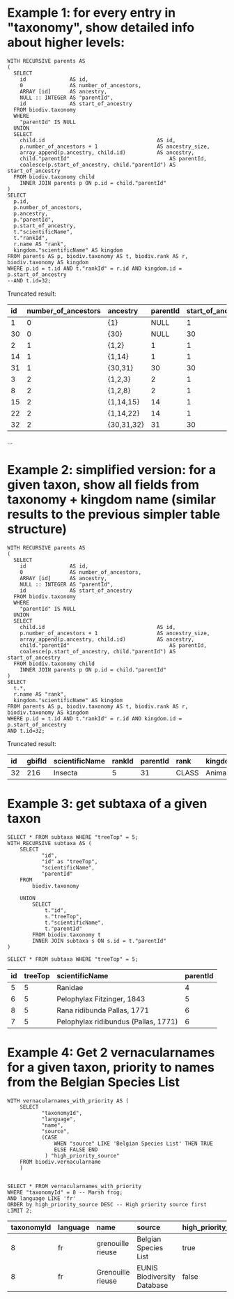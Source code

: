 # Example 1: for every entry in "taxonomy", show detailed info about higher levels:

```
WITH RECURSIVE parents AS
(
  SELECT
    id              AS id,
    0               AS number_of_ancestors,
    ARRAY [id]      AS ancestry,
    NULL :: INTEGER AS "parentId",
    id              AS start_of_ancestry
  FROM biodiv.taxonomy
  WHERE
    "parentId" IS NULL
  UNION
  SELECT
    child.id                                    AS id,
    p.number_of_ancestors + 1                   AS ancestry_size,
    array_append(p.ancestry, child.id)          AS ancestry,
    child."parentId"                                AS parentId,
    coalesce(p.start_of_ancestry, child."parentId") AS start_of_ancestry
  FROM biodiv.taxonomy child
    INNER JOIN parents p ON p.id = child."parentId"
)
SELECT
  p.id,
  p.number_of_ancestors,
  p.ancestry,
  p."parentId",
  p.start_of_ancestry,
  t."scientificName",
  t."rankId",
  r.name AS "rank",
  kingdom."scientificName" AS kingdom
FROM parents AS p, biodiv.taxonomy AS t, biodiv.rank AS r, biodiv.taxonomy AS kingdom
WHERE p.id = t.id AND t."rankId" = r.id AND kingdom.id = p.start_of_ancestry
--AND t.id=32;
```

Truncated result: 

| id | number\_of\_ancestors | ancestry | parentId | start\_of\_ancestry | scientificName | rankId | rank | kingdom |
| :--- | :--- | :--- | :--- | :--- | :--- | :--- | :--- | :--- |
| 1 | 0 | {1} | NULL | 1 | Fungi | 7 | KINGDOM | Fungi |
| 30 | 0 | {30} | NULL | 30 | Animalia | 7 | KINGDOM | Animalia |
| 2 | 1 | {1,2} | 1 | 1 | Ascomycota | 6 | PHYLUM | Fungi |
| 14 | 1 | {1,14} | 1 | 1 | Basidiomycota | 6 | PHYLUM | Fungi |
| 31 | 1 | {30,31} | 30 | 30 | Arthropoda | 6 | PHYLUM | Animalia |
| 3 | 2 | {1,2,3} | 2 | 1 | Leotiomycetes | 5 | CLASS | Fungi |
| 8 | 2 | {1,2,8} | 2 | 1 | Dothideomycetes | 5 | CLASS | Fungi |
| 15 | 2 | {1,14,15} | 14 | 1 | Pucciniomycetes | 5 | CLASS | Fungi |
| 22 | 2 | {1,14,22} | 14 | 1 | Agaricomycetes | 5 | CLASS | Fungi |
| 32 | 2 | {30,31,32} | 31 | 30 | Insecta | 5 | CLASS | Animalia |
...

# Example 2: simplified version: for a given taxon, show all fields from taxonomy + kingdom name (similar results to the previous simpler table structure)

```
WITH RECURSIVE parents AS
(
  SELECT
    id              AS id,
    0               AS number_of_ancestors,
    ARRAY [id]      AS ancestry,
    NULL :: INTEGER AS "parentId",
    id              AS start_of_ancestry
  FROM biodiv.taxonomy
  WHERE
    "parentId" IS NULL
  UNION
  SELECT
    child.id                                    AS id,
    p.number_of_ancestors + 1                   AS ancestry_size,
    array_append(p.ancestry, child.id)          AS ancestry,
    child."parentId"                                AS parentId,
    coalesce(p.start_of_ancestry, child."parentId") AS start_of_ancestry
  FROM biodiv.taxonomy child
    INNER JOIN parents p ON p.id = child."parentId"
)
SELECT
  t.*,
  r.name AS "rank",
  kingdom."scientificName" AS kingdom
FROM parents AS p, biodiv.taxonomy AS t, biodiv.rank AS r, biodiv.taxonomy AS kingdom
WHERE p.id = t.id AND t."rankId" = r.id AND kingdom.id = p.start_of_ancestry
AND t.id=32;
```

Truncated result:

| id | gbifId | scientificName | rankId | parentId | rank | kingdom |
| :--- | :--- | :--- | :--- | :--- | :--- | :--- |
| 32 | 216 | Insecta | 5 | 31 | CLASS | Animalia |

# Example 3: get subtaxa of a given taxon

```
SELECT * FROM subtaxa WHERE "treeTop" = 5;
WITH RECURSIVE subtaxa AS (
    SELECT
           "id",
           "id" as "treeTop",
           "scientificName",
           "parentId"
    FROM
        biodiv.taxonomy

    UNION
        SELECT
            t."id",
            s."treeTop",
            t."scientificName",
            t."parentId"
        FROM biodiv.taxonomy t
        INNER JOIN subtaxa s ON s.id = t."parentId"
)

SELECT * FROM subtaxa WHERE "treeTop" = 5;
```

| id | treeTop | scientificName | parentId |
| :--- | :--- | :--- | :--- |
| 5 | 5 | Ranidae | 4 |
| 6 | 5 | Pelophylax Fitzinger, 1843 | 5 |
| 8 | 5 | Rana ridibunda Pallas, 1771 | 6 |
| 7 | 5 | Pelophylax ridibundus \(Pallas, 1771\) | 6 |


# Example 4: Get 2 vernacularnames for a given taxon, priority to names from the Belgian Species List

```
WITH vernacularnames_with_priority AS (
    SELECT
           "taxonomyId",
           "language",
           "name",
           "source",
           (CASE
               WHEN "source" LIKE 'Belgian Species List' THEN TRUE
               ELSE FALSE END
            ) "high_priority_source"
    FROM biodiv.vernacularname
    )


SELECT * FROM vernacularnames_with_priority
WHERE "taxonomyId" = 8 -- Marsh frog;
AND language LIKE 'fr'
ORDER by high_priority_source DESC -- High priority source first
LIMIT 2;
```

| taxonomyId | language | name | source | high\_priority\_source |
| :--- | :--- | :--- | :--- | :--- |
| 8 | fr | grenouille rieuse | Belgian Species List | true |
| 8 | fr | Grenouille rieuse | EUNIS Biodiversity Database | false |
